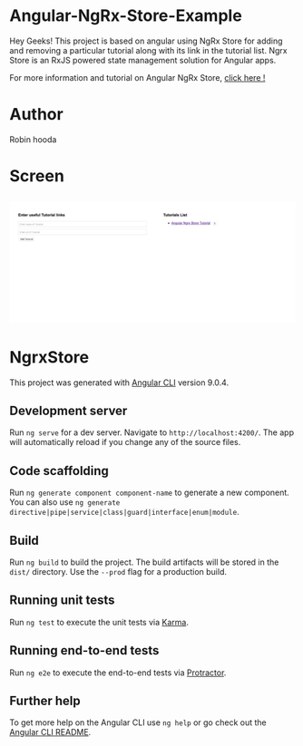 # Angular-NgRx-Store-Example

Hey Geeks! This project is based on angular using NgRx Store for adding and removing a particular tutorial along with its link in the tutorial list.
Ngrx Store is an RxJS powered state management solution for Angular apps.

For more information and tutorial on Angular NgRx Store, 
[click here !](https://coursetro.com/posts/code/151/Angular-Ngrx-Store-Tutorial---Learn-Angular-State-Management)

# Author
 
 Robin hooda

# Screen

![Layout](https://github.com/robinhooda/Angular-NgRx-Store-Example/blob/master/Screen-preview.png)
----------------------------------------------------------------------------------------------------------------------------

# NgrxStore

This project was generated with [Angular CLI](https://github.com/angular/angular-cli) version 9.0.4.

## Development server

Run `ng serve` for a dev server. Navigate to `http://localhost:4200/`. The app will automatically reload if you change any of the source files.

## Code scaffolding

Run `ng generate component component-name` to generate a new component. You can also use `ng generate directive|pipe|service|class|guard|interface|enum|module`.

## Build

Run `ng build` to build the project. The build artifacts will be stored in the `dist/` directory. Use the `--prod` flag for a production build.

## Running unit tests

Run `ng test` to execute the unit tests via [Karma](https://karma-runner.github.io).

## Running end-to-end tests

Run `ng e2e` to execute the end-to-end tests via [Protractor](http://www.protractortest.org/).

## Further help

To get more help on the Angular CLI use `ng help` or go check out the [Angular CLI README](https://github.com/angular/angular-cli/blob/master/README.md).
